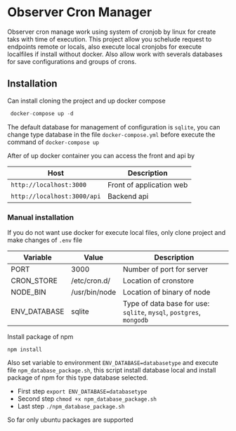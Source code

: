 # Observer Cron Manager

Observer cron manage work using system of cronjob by linux for create taks with time of execution. This project allow you schelude request to endpoints remote or locals, also execute local cronjobs for execute localfiles if install without docker. Also allow work with severals databases for save configurations and groups of crons.

## Installation

Can install cloning the project and up docker compose

```js
 docker-compose up -d
```

The default database for management of configuration is `sqlite`, you can change type database in the file `docker-compose.yml` before execute the command of `docker-compose up`

After of up docker container you can access the front and api by

|Host| Description|
|-------------------------|--------------------------|
|`http://localhost:3000` | Front of application web |
| `http://localhost:3000/api` | Backend api |


### Manual installation

If you do not want use docker for execute local files, only clone project and make changes of `.env` file

|Variable|Value|Description|
|--------|--------|--------|
| PORT     | 3000  | Number of port for server|
|CRON_STORE| /etc/cron.d/ | Location of cronstore |
| NODE_BIN | /usr/bin/node | Location of binary of node |
| ENV_DATABASE | sqlite | Type of data base for use: `sqlite`, `mysql`, `postgres`, `mongodb` |

Install package of npm

`npm install`

Also set variable to environment `ENV_DATABASE=databasetype` and execute file `npm_database_package.sh`, this script install database local and install package of npm for this type database selected.

- First step `export ENV_DATABASE=databasetype`
- Second step `chmod +x npm_database_package.sh`
- Last step `./npm_database_package.sh`

So far only ubuntu packages are supported
